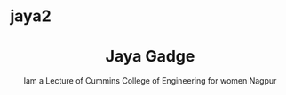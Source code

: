 # jaya2

<!DOCTYPE html>
<html>
<head>
      <title>my profile/</title>
<head>
<body>
    <center>
           <h1> Jaya Gadge</h1>
           <p> Iam a Lecture of Cummins College of Engineering for women Nagpur</p>

<body>
<html>
